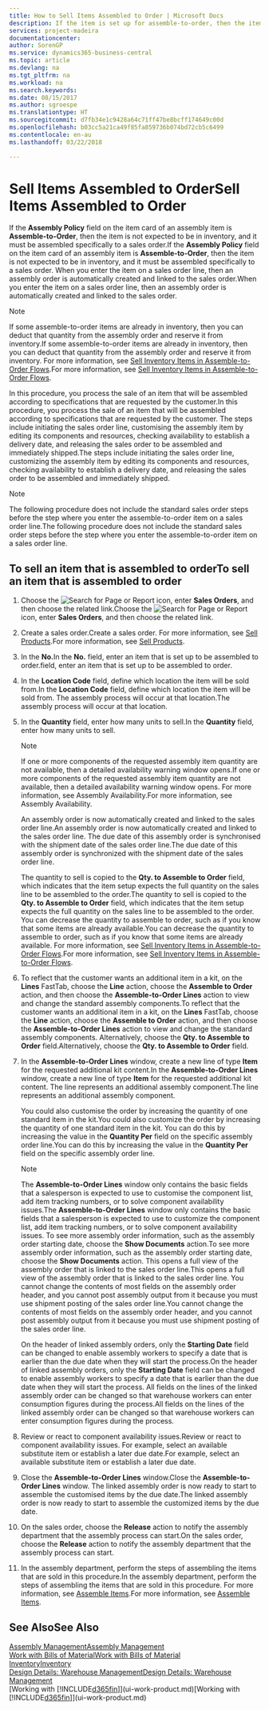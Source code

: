 ```yaml
---
title: How to Sell Items Assembled to Order | Microsoft Docs
description: If the item is set up for assemble-to-order, then the item is not expected to be in inventory, and it must be assembled specifically to a sales order. When you enter the item on a sales order line, then an assembly order is automatically created and linked to the sales order.
services: project-madeira
documentationcenter: 
author: SorenGP
ms.service: dynamics365-business-central
ms.topic: article
ms.devlang: na
ms.tgt_pltfrm: na
ms.workload: na
ms.search.keywords: 
ms.date: 08/15/2017
ms.author: sgroespe
ms.translationtype: HT
ms.sourcegitcommit: d7fb34e1c9428a64c71ff47be8bcff174649c00d
ms.openlocfilehash: b03cc5a21ca49f85fa859736b074bd72cb5c6499
ms.contentlocale: en-au
ms.lasthandoff: 03/22/2018

---
```

# <a name="sell-items-assembled-to-order"></a><span data-ttu-id="97eb2-104">Sell Items Assembled to Order</span><span class="sxs-lookup"><span data-stu-id="97eb2-104">Sell Items Assembled to Order</span></span>
<span data-ttu-id="97eb2-105">If the **Assembly Policy** field on the item card of an assembly item is **Assemble-to-Order**, then the item is not expected to be in inventory, and it must be assembled specifically to a sales order.</span><span class="sxs-lookup"><span data-stu-id="97eb2-105">If the **Assembly Policy** field on the item card of an assembly item is **Assemble-to-Order**, then the item is not expected to be in inventory, and it must be assembled specifically to a sales order.</span></span> <span data-ttu-id="97eb2-106">When you enter the item on a sales order line, then an assembly order is automatically created and linked to the sales order.</span><span class="sxs-lookup"><span data-stu-id="97eb2-106">When you enter the item on a sales order line, then an assembly order is automatically created and linked to the sales order.</span></span>  

> [!NOTE]  
>  <span data-ttu-id="97eb2-107">If some assemble-to-order items are already in inventory, then you can deduct that quantity from the assembly order and reserve it from inventory.</span><span class="sxs-lookup"><span data-stu-id="97eb2-107">If some assemble-to-order items are already in inventory, then you can deduct that quantity from the assembly order and reserve it from inventory.</span></span> <span data-ttu-id="97eb2-108">For more information, see [Sell Inventory Items in Assemble-to-Order Flows](assembly-how-to-sell-assemble-to-order-items-and-inventory-items-together.md).</span><span class="sxs-lookup"><span data-stu-id="97eb2-108">For more information, see [Sell Inventory Items in Assemble-to-Order Flows](assembly-how-to-sell-assemble-to-order-items-and-inventory-items-together.md).</span></span>  

<span data-ttu-id="97eb2-109">In this procedure, you process the sale of an item that will be assembled according to specifications that are requested by the customer.</span><span class="sxs-lookup"><span data-stu-id="97eb2-109">In this procedure, you process the sale of an item that will be assembled according to specifications that are requested by the customer.</span></span> <span data-ttu-id="97eb2-110">The steps include initiating the sales order line, customising the assembly item by editing its components and resources, checking availability to establish a delivery date, and releasing the sales order to be assembled and immediately shipped.</span><span class="sxs-lookup"><span data-stu-id="97eb2-110">The steps include initiating the sales order line, customizing the assembly item by editing its components and resources, checking availability to establish a delivery date, and releasing the sales order to be assembled and immediately shipped.</span></span>  

> [!NOTE]  
>  <span data-ttu-id="97eb2-111">The following procedure does not include the standard sales order steps before the step where you enter the assemble-to-order item on a sales order line.</span><span class="sxs-lookup"><span data-stu-id="97eb2-111">The following procedure does not include the standard sales order steps before the step where you enter the assemble-to-order item on a sales order line.</span></span>  

## <a name="to-sell-an-item-that-is-assembled-to-order"></a><span data-ttu-id="97eb2-112">To sell an item that is assembled to order</span><span class="sxs-lookup"><span data-stu-id="97eb2-112">To sell an item that is assembled to order</span></span>  
1.  <span data-ttu-id="97eb2-113">Choose the ![Search for Page or Report](media/ui-search/search_small.png "Search for Page or Report icon") icon, enter **Sales Orders**, and then choose the related link.</span><span class="sxs-lookup"><span data-stu-id="97eb2-113">Choose the ![Search for Page or Report](media/ui-search/search_small.png "Search for Page or Report icon") icon, enter **Sales Orders**, and then choose the related link.</span></span>  
2.  <span data-ttu-id="97eb2-114">Create a sales order.</span><span class="sxs-lookup"><span data-stu-id="97eb2-114">Create a sales order.</span></span> <span data-ttu-id="97eb2-115">For more information, see [Sell Products](sales-how-sell-products.md).</span><span class="sxs-lookup"><span data-stu-id="97eb2-115">For more information, see [Sell Products](sales-how-sell-products.md).</span></span>  
3.  <span data-ttu-id="97eb2-116">In the **No.**</span><span class="sxs-lookup"><span data-stu-id="97eb2-116">In the **No.**</span></span> <span data-ttu-id="97eb2-117">field, enter an item that is set up to be assembled to order.</span><span class="sxs-lookup"><span data-stu-id="97eb2-117">field, enter an item that is set up to be assembled to order.</span></span>  
4.  <span data-ttu-id="97eb2-118">In the **Location Code** field, define which location the item will be sold from.</span><span class="sxs-lookup"><span data-stu-id="97eb2-118">In the **Location Code** field, define which location the item will be sold from.</span></span> <span data-ttu-id="97eb2-119">The assembly process will occur at that location.</span><span class="sxs-lookup"><span data-stu-id="97eb2-119">The assembly process will occur at that location.</span></span>  
5.  <span data-ttu-id="97eb2-120">In the **Quantity** field, enter how many units to sell.</span><span class="sxs-lookup"><span data-stu-id="97eb2-120">In the **Quantity** field, enter how many units to sell.</span></span>  

    > [!NOTE]  
    >  <span data-ttu-id="97eb2-121">If one or more components of the requested assembly item quantity are not available, then a detailed availability warning window opens.</span><span class="sxs-lookup"><span data-stu-id="97eb2-121">If one or more components of the requested assembly item quantity are not available, then a detailed availability warning window opens.</span></span> <span data-ttu-id="97eb2-122">For more information, see Assembly Availability.</span><span class="sxs-lookup"><span data-stu-id="97eb2-122">For more information, see Assembly Availability.</span></span>  

    <span data-ttu-id="97eb2-123">An assembly order is now automatically created and linked to the sales order line.</span><span class="sxs-lookup"><span data-stu-id="97eb2-123">An assembly order is now automatically created and linked to the sales order line.</span></span> <span data-ttu-id="97eb2-124">The due date of this assembly order is synchronised with the shipment date of the sales order line.</span><span class="sxs-lookup"><span data-stu-id="97eb2-124">The due date of this assembly order is synchronized with the shipment date of the sales order line.</span></span>  

    <span data-ttu-id="97eb2-125">The quantity to sell is copied to the **Qty. to Assemble to Order** field, which indicates that the item setup expects the full quantity on the sales line to be assembled to the order.</span><span class="sxs-lookup"><span data-stu-id="97eb2-125">The quantity to sell is copied to the **Qty. to Assemble to Order** field, which indicates that the item setup expects the full quantity on the sales line to be assembled to the order.</span></span> <span data-ttu-id="97eb2-126">You can decrease the quantity to assemble to order, such as if you know that some items are already available.</span><span class="sxs-lookup"><span data-stu-id="97eb2-126">You can decrease the quantity to assemble to order, such as if you know that some items are already available.</span></span> <span data-ttu-id="97eb2-127">For more information, see [Sell Inventory Items in Assemble-to-Order Flows](assembly-how-to-sell-inventory-items-in-assemble-to-order-flows.md).</span><span class="sxs-lookup"><span data-stu-id="97eb2-127">For more information, see [Sell Inventory Items in Assemble-to-Order Flows](assembly-how-to-sell-inventory-items-in-assemble-to-order-flows.md).</span></span>  

6.  <span data-ttu-id="97eb2-128">To reflect that the customer wants an additional item in a kit, on the **Lines** FastTab, choose the **Line** action, choose the **Assemble to Order** action, and then choose the **Assemble-to-Order Lines** action to view and change the standard assembly components.</span><span class="sxs-lookup"><span data-stu-id="97eb2-128">To reflect that the customer wants an additional item in a kit, on the **Lines** FastTab, choose the **Line** action, choose the **Assemble to Order** action, and then choose the **Assemble-to-Order Lines** action to view and change the standard assembly components.</span></span> <span data-ttu-id="97eb2-129">Alternatively, choose the **Qty. to Assemble to Order** field.</span><span class="sxs-lookup"><span data-stu-id="97eb2-129">Alternatively, choose the **Qty. to Assemble to Order** field.</span></span>  
7.  <span data-ttu-id="97eb2-130">In the **Assemble-to-Order Lines** window, create a new line of type **Item** for the requested additional kit content.</span><span class="sxs-lookup"><span data-stu-id="97eb2-130">In the **Assemble-to-Order Lines** window, create a new line of type **Item** for the requested additional kit content.</span></span> <span data-ttu-id="97eb2-131">The line represents an additional assembly component.</span><span class="sxs-lookup"><span data-stu-id="97eb2-131">The line represents an additional assembly component.</span></span>  

    <span data-ttu-id="97eb2-132">You could also customise the order by increasing the quantity of one standard item in the kit.</span><span class="sxs-lookup"><span data-stu-id="97eb2-132">You could also customize the order by increasing the quantity of one standard item in the kit.</span></span> <span data-ttu-id="97eb2-133">You can do this by increasing the value in the **Quantity Per** field on the specific assembly order line.</span><span class="sxs-lookup"><span data-stu-id="97eb2-133">You can do this by increasing the value in the **Quantity Per** field on the specific assembly order line.</span></span>  

    > [!NOTE]  
    >  <span data-ttu-id="97eb2-134">The **Assemble-to-Order Lines** window only contains the basic fields that a salesperson is expected to use to customise the component list, add item tracking numbers, or to solve component availability issues.</span><span class="sxs-lookup"><span data-stu-id="97eb2-134">The **Assemble-to-Order Lines** window only contains the basic fields that a salesperson is expected to use to customize the component list, add item tracking numbers, or to solve component availability issues.</span></span> <span data-ttu-id="97eb2-135">To see more assembly order information, such as the assembly order starting date, choose the **Show Documents** action.</span><span class="sxs-lookup"><span data-stu-id="97eb2-135">To see more assembly order information, such as the assembly order starting date, choose the **Show Documents** action.</span></span> <span data-ttu-id="97eb2-136">This opens a full view of the assembly order that is linked to the sales order line.</span><span class="sxs-lookup"><span data-stu-id="97eb2-136">This opens a full view of the assembly order that is linked to the sales order line.</span></span> <span data-ttu-id="97eb2-137">You cannot change the contents of most fields on the assembly order header, and you cannot post assembly output from it because you must use shipment posting of the sales order line.</span><span class="sxs-lookup"><span data-stu-id="97eb2-137">You cannot change the contents of most fields on the assembly order header, and you cannot post assembly output from it because you must use shipment posting of the sales order line.</span></span>  
    >   
    >  <span data-ttu-id="97eb2-138">On the header of linked assembly orders, only the **Starting Date** field can be changed to enable assembly workers to specify a date that is earlier than the due date when they will start the process.</span><span class="sxs-lookup"><span data-stu-id="97eb2-138">On the header of linked assembly orders, only the **Starting Date** field can be changed to enable assembly workers to specify a date that is earlier than the due date when they will start the process.</span></span> <span data-ttu-id="97eb2-139">All fields on the lines of the linked assembly order can be changed so that warehouse workers can enter consumption figures during the process.</span><span class="sxs-lookup"><span data-stu-id="97eb2-139">All fields on the lines of the linked assembly order can be changed so that warehouse workers can enter consumption figures during the process.</span></span>  

8.  <span data-ttu-id="97eb2-140">Review or react to component availability issues.</span><span class="sxs-lookup"><span data-stu-id="97eb2-140">Review or react to component availability issues.</span></span> <span data-ttu-id="97eb2-141">For example, select an available substitute item or establish a later due date.</span><span class="sxs-lookup"><span data-stu-id="97eb2-141">For example, select an available substitute item or establish a later due date.</span></span>  
9. <span data-ttu-id="97eb2-142">Close the **Assemble-to-Order Lines** window.</span><span class="sxs-lookup"><span data-stu-id="97eb2-142">Close the **Assemble-to-Order Lines** window.</span></span> <span data-ttu-id="97eb2-143">The linked assembly order is now ready to start to assemble the customised items by the due date.</span><span class="sxs-lookup"><span data-stu-id="97eb2-143">The linked assembly order is now ready to start to assemble the customized items by the due date.</span></span>  
10. <span data-ttu-id="97eb2-144">On the sales order, choose the **Release** action to notify the assembly department that the assembly process can start.</span><span class="sxs-lookup"><span data-stu-id="97eb2-144">On the sales order, choose the **Release** action to notify the assembly department that the assembly process can start.</span></span>  
11. <span data-ttu-id="97eb2-145">In the assembly department, perform the steps of assembling the items that are sold in this procedure.</span><span class="sxs-lookup"><span data-stu-id="97eb2-145">In the assembly department, perform the steps of assembling the items that are sold in this procedure.</span></span> <span data-ttu-id="97eb2-146">For more information, see [Assemble Items](assembly-how-to-assemble-items.md).</span><span class="sxs-lookup"><span data-stu-id="97eb2-146">For more information, see [Assemble Items](assembly-how-to-assemble-items.md).</span></span>  

## <a name="see-also"></a><span data-ttu-id="97eb2-147">See Also</span><span class="sxs-lookup"><span data-stu-id="97eb2-147">See Also</span></span>  
[<span data-ttu-id="97eb2-148">Assembly Management</span><span class="sxs-lookup"><span data-stu-id="97eb2-148">Assembly Management</span></span>](assembly-assemble-items.md)  
[<span data-ttu-id="97eb2-149">Work with Bills of Material</span><span class="sxs-lookup"><span data-stu-id="97eb2-149">Work with Bills of Material</span></span>](inventory-how-work-BOMs.md)  
[<span data-ttu-id="97eb2-150">Inventory</span><span class="sxs-lookup"><span data-stu-id="97eb2-150">Inventory</span></span>](inventory-manage-inventory.md)  
[<span data-ttu-id="97eb2-151">Design Details: Warehouse Management</span><span class="sxs-lookup"><span data-stu-id="97eb2-151">Design Details: Warehouse Management</span></span>](design-details-warehouse-management.md)  
<span data-ttu-id="97eb2-152">[Working with [!INCLUDE[d365fin](includes/d365fin_md.md)]](ui-work-product.md)</span><span class="sxs-lookup"><span data-stu-id="97eb2-152">[Working with [!INCLUDE[d365fin](includes/d365fin_md.md)]](ui-work-product.md)</span></span>

